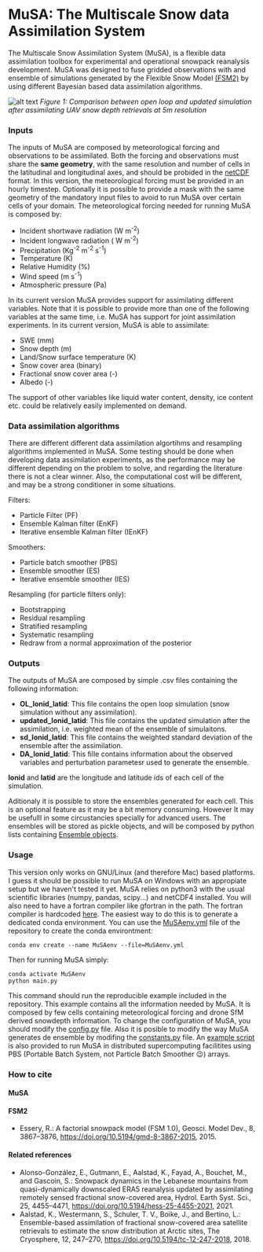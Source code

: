# MuSA: The Multiscale Snow data Assimilation System   
  
The Multiscale Snow Assimilation System (MuSA), is a flexible data  assimilation toolbox for experimental and operational snowpack  reanalysis development. MuSA was designed to fuse gridded observations  with and ensemble of simulations generated by the Flexible Snow Model  [(FSM2)](https://github.com/RichardEssery/FSM2) by using different  Bayesian based data assimilation algorithms. 

![alt text](https://github.com/ealonsogzl/MuSA/blob/master/img/PBS_animation.gif)
<em> Figure 1: Comparison between open loop and updated simulation after assimilating UAV snow depth retrievals at 5m resolution </em>
### Inputs  
  
The inputs of MuSA are composed by meteorological forcing and  observations to be assimilated. Both the forcing and observations must  share the **same geometry**, with the same resolution and number of  cells in the latitudinal and longitudinal axes, and should be probided in the [netCDF](https://www.unidata.ucar.edu/software/netcdf/) format. In this version, the meteorological forcing must be provided in an hourly timestep. Optionally it is  possible to provide a mask with the same geometry of the mandatory input  files to avoid to run MuSA over certain cells of your domain. The  meteorological forcing needed for running MuSA is composed by: 
- Incident shortwave radiation (W m<sup>-2</sup>)
- Incident longwave radiation ( W m<sup>-2</sup>)
- Precipitation  (Kg<sup>-2</sup> m<sup>-2</sup> s<sup>-1</sup>) 
- Temperature (K) 
- Relative Humidity (%) 
- Wind speed  (m s<sup>-1</sup>) 
- Atmospheric pressure (Pa) 
  
In its current version MuSA provides support for assimilating different  variables. Note that it is possible to provide more than one of the  following variables at the same time, i.e. MuSA has support for joint  assimilation experiments. In its current version, MuSA is able to assimilate: 
- SWE (mm) 
- Snow depth (m) 
- Land/Snow surface temperature (K) 
- Snow cover area (binary) 
- Fractional snow cover area (-) 
- Albedo (-) 

The support of other variables like liquid water content, density, ice content etc.  could be relatively easily implemented on demand. 
  
### Data assimilation algorithms
There are different different data assimilation algortihms and resampling algorithms implemented in MuSA.  Some testing should be done when developing data assimilation experiments, as the performance may be different depending on the problem to solve, and regarding the literature there is not a clear winner. Also, the computational cost will be different, and may be a strong conditioner in some situations.

Filters:
-   Particle Filter (PF)
-   Ensemble Kalman filter (EnKF)
-   Iterative ensemble Kalman filter (IEnKF)

Smoothers:
-   Particle batch smoother (PBS)
-   Ensemble smoother (ES)
-   Iterative ensemble smoother (IES)
    
Resampling (for particle filters only):
-   Bootstrapping
-   Residual resampling
-   Stratified resampling
-   Systematic resampling
-   Redraw from a normal approximation of the posterior

### Outputs
The outputs of MuSA are composed by simple .csv files containing the following information:
-  **OL_lonid_latid**: This file contains the open loop simulation (snow simulation without any assimilation).
-  **updated_lonid_latid**: This file contains the updated simulation after the assimilation, i.e. weighted mean of the ensemble of simulaitons.
-  **sd_lonid_latid**: This file contains the weighted standard deviation of the ensemble after the assimilation.
-  **DA_lonid_latid**: This fille contains information about the observed variables and perturbation parametesr used to generate the ensemble.

**lonid** and **latid** are the longitude and latitude ids of each cell of the simulation.

Aditionaly it is possible to store the ensembles generated for each cell. This is an optional feature as it may be a bit memory consuming. However It may be usefulll in some circustancies specially for advanced users. The ensembles will be stored as pickle objects, and will be composed by python lists containing [Ensemble objects](https://github.com/ealonsogzl/MuSA/blob/master/modules/internal_class.py).

### Usage

This version only works on GNU/Linux (and therefore Mac) based platforms. I guess it should be possible to run MuSA on Windows with an appropiate setup but we haven't tested it yet. MuSA relies on python3 with the usual scientific libraries (numpy, pandas, scipy...) and netCDF4 installed. You will also need to have a fortran compiler like gfortran in the path. The fortran compiler is hardcoded [here](https://github.com/ealonsogzl/MuSA/blob/master/FSM2/compil.sh#L11). The easiest way to do this is to generate a dedicated conda environment. You can use the [MuSAenv.yml](https://github.com/ealonsogzl/MuSA/blob/master/MuSAenv.yml) file of the repository to create the conda environtment:

```
conda env create --name MuSAenv --file=MuSAenv.yml
```


Then for running MuSA simply:

```
conda activate MuSAenv
python main.py
```

This command should run the reproducible example included in the repository. This example contains all the information needed by MuSA. It is composed by few cells containing meteorological forcing and drone SfM derived snowdepth information. To change the configuration of MuSA, you should modify the [config.py](https://github.com/ealonsogzl/MuSA/blob/master/config.py) file. Also it is posible to modify the way MuSA generates de ensemble by modifing the [constants.py](https://github.com/ealonsogzl/MuSA/blob/master/constants.py) file.
An [example script](https://github.com/ealonsogzl/MuSA/blob/master/run_PBS.pbs) is also provided to run MuSA in distributed supercomputing facilitites using PBS (Portable Batch System, not Particle Batch Smoother :wink:) arrays.
### How to cite
#### MuSA
#### FSM2
-  Essery, R.: A factorial snowpack model (FSM 1.0), Geosci. Model Dev., 8, 3867–3876, https://doi.org/10.5194/gmd-8-3867-2015, 2015. 
#### Related references
-  Alonso-González, E., Gutmann, E., Aalstad, K., Fayad, A., Bouchet, M., and Gascoin, S.: Snowpack dynamics in the Lebanese mountains from quasi-dynamically downscaled ERA5 reanalysis updated by assimilating remotely sensed fractional snow-covered area, Hydrol. Earth Syst. Sci., 25, 4455–4471, https://doi.org/10.5194/hess-25-4455-2021, 2021. 
-  Aalstad, K., Westermann, S., Schuler, T. V., Boike, J., and Bertino, L.: Ensemble-based assimilation of fractional snow-covered area satellite retrievals to estimate the snow distribution at Arctic sites, The Cryosphere, 12, 247–270, https://doi.org/10.5194/tc-12-247-2018, 2018.
